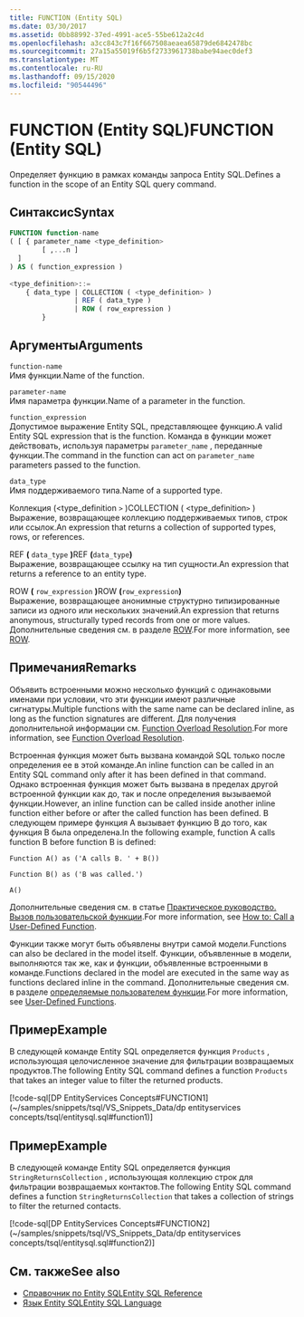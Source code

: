 ```yaml
---
title: FUNCTION (Entity SQL)
ms.date: 03/30/2017
ms.assetid: 0bb88992-37ed-4991-ace5-55be612a2c4d
ms.openlocfilehash: a3cc843c7f16f667508aeaea65879de6842478bc
ms.sourcegitcommit: 27a15a55019f6b5f2733961738babe94aec0def3
ms.translationtype: MT
ms.contentlocale: ru-RU
ms.lasthandoff: 09/15/2020
ms.locfileid: "90544496"
---
```

# <a name="function-entity-sql"></a><span data-ttu-id="48981-102">FUNCTION (Entity SQL)</span><span class="sxs-lookup"><span data-stu-id="48981-102">FUNCTION (Entity SQL)</span></span>
<span data-ttu-id="48981-103">Определяет функцию в рамках команды запроса Entity SQL.</span><span class="sxs-lookup"><span data-stu-id="48981-103">Defines a function in the scope of an Entity SQL query command.</span></span>  
  
## <a name="syntax"></a><span data-ttu-id="48981-104">Синтаксис</span><span class="sxs-lookup"><span data-stu-id="48981-104">Syntax</span></span>  
  
```sql  
FUNCTION function-name  
( [ { parameter_name <type_definition>
        [ ,...n ]  
  ]  
) AS ( function_expression )
  
<type_definition>::=  
    { data_type | COLLECTION ( <type_definition> )
                | REF ( data_type )
                | ROW ( row_expression )
        }
```  
  
## <a name="arguments"></a><span data-ttu-id="48981-105">Аргументы</span><span class="sxs-lookup"><span data-stu-id="48981-105">Arguments</span></span>  
 `function-name`  
 <span data-ttu-id="48981-106">Имя функции.</span><span class="sxs-lookup"><span data-stu-id="48981-106">Name of the function.</span></span>  
  
 `parameter-name`  
 <span data-ttu-id="48981-107">Имя параметра функции.</span><span class="sxs-lookup"><span data-stu-id="48981-107">Name of a parameter in the function.</span></span>  
  
 `function_expression`  
 <span data-ttu-id="48981-108">Допустимое выражение Entity SQL, представляющее функцию.</span><span class="sxs-lookup"><span data-stu-id="48981-108">A valid Entity SQL expression that is the function.</span></span> <span data-ttu-id="48981-109">Команда в функции может действовать, используя параметры `parameter_name` , переданные функции.</span><span class="sxs-lookup"><span data-stu-id="48981-109">The command in the function can act on `parameter_name` parameters passed to the function.</span></span>  
  
 `data_type`  
 <span data-ttu-id="48981-110">Имя поддерживаемого типа.</span><span class="sxs-lookup"><span data-stu-id="48981-110">Name of a supported type.</span></span>  
  
 <span data-ttu-id="48981-111">Коллекция (<type_definition `>` )</span><span class="sxs-lookup"><span data-stu-id="48981-111">COLLECTION ( <type_definition`>` )</span></span>  
 <span data-ttu-id="48981-112">Выражение, возвращающее коллекцию поддерживаемых типов, строк или ссылок.</span><span class="sxs-lookup"><span data-stu-id="48981-112">An expression that returns a collection of supported types, rows, or references.</span></span>  
  
 <span data-ttu-id="48981-113">REF **(** `data_type` **)**</span><span class="sxs-lookup"><span data-stu-id="48981-113">REF **(**`data_type`**)**</span></span>  
 <span data-ttu-id="48981-114">Выражение, возвращающее ссылку на тип сущности.</span><span class="sxs-lookup"><span data-stu-id="48981-114">An expression that returns a reference to an entity type.</span></span>  
  
 <span data-ttu-id="48981-115">ROW **(** `row_expression` **)**</span><span class="sxs-lookup"><span data-stu-id="48981-115">ROW **(**`row_expression`**)**</span></span>  
 <span data-ttu-id="48981-116">Выражение, возвращающее анонимные структурно типизированные записи из одного или нескольких значений.</span><span class="sxs-lookup"><span data-stu-id="48981-116">An expression that returns anonymous, structurally typed records from one or more values.</span></span> <span data-ttu-id="48981-117">Дополнительные сведения см. в разделе [ROW](row-entity-sql.md).</span><span class="sxs-lookup"><span data-stu-id="48981-117">For more information, see [ROW](row-entity-sql.md).</span></span>  
  
## <a name="remarks"></a><span data-ttu-id="48981-118">Примечания</span><span class="sxs-lookup"><span data-stu-id="48981-118">Remarks</span></span>  
 <span data-ttu-id="48981-119">Объявить встроенными можно несколько функций с одинаковыми именами при условии, что эти функции имеют различные сигнатуры.</span><span class="sxs-lookup"><span data-stu-id="48981-119">Multiple functions with the same name can be declared inline, as long as the function signatures are different.</span></span> <span data-ttu-id="48981-120">Для получения дополнительной информации см. [Function Overload Resolution](function-overload-resolution-entity-sql.md).</span><span class="sxs-lookup"><span data-stu-id="48981-120">For more information, see [Function Overload Resolution](function-overload-resolution-entity-sql.md).</span></span>  
  
 <span data-ttu-id="48981-121">Встроенная функция может быть вызвана командой SQL только после определения ее в этой команде.</span><span class="sxs-lookup"><span data-stu-id="48981-121">An inline function can be called in an Entity SQL command only after it has been defined in that command.</span></span> <span data-ttu-id="48981-122">Однако встроенная функция может быть вызвана в пределах другой встроенной функции как до, так и после определения вызываемой функции.</span><span class="sxs-lookup"><span data-stu-id="48981-122">However, an inline function can be called inside another inline function either before or after the called function has been defined.</span></span> <span data-ttu-id="48981-123">В следующем примере функция A вызывает функцию B до того, как функция B была определена.</span><span class="sxs-lookup"><span data-stu-id="48981-123">In the following example, function A calls function B before function B is defined:</span></span>  
  
 `Function A() as ('A calls B. ' + B())`  
  
 `Function B() as ('B was called.')`  
  
 `A()`  
  
 <span data-ttu-id="48981-124">Дополнительные сведения см. в статье [Практическое руководство. Вызов пользовательской функции](/previous-versions/dotnet/netframework-4.0/dd490951(v=vs.100)).</span><span class="sxs-lookup"><span data-stu-id="48981-124">For more information, see [How to: Call a User-Defined Function](/previous-versions/dotnet/netframework-4.0/dd490951(v=vs.100)).</span></span>  
  
 <span data-ttu-id="48981-125">Функции также могут быть объявлены внутри самой модели.</span><span class="sxs-lookup"><span data-stu-id="48981-125">Functions can also be declared in the model itself.</span></span> <span data-ttu-id="48981-126">Функции, объявленные в модели, выполняются так же, как и функции, объявленные встроенными в команде.</span><span class="sxs-lookup"><span data-stu-id="48981-126">Functions declared in the model are executed in the same way as functions declared inline in the command.</span></span> <span data-ttu-id="48981-127">Дополнительные сведения см. в разделе [определяемые пользователем функции](user-defined-functions-entity-sql.md).</span><span class="sxs-lookup"><span data-stu-id="48981-127">For more information, see [User-Defined Functions](user-defined-functions-entity-sql.md).</span></span>  
  
## <a name="example"></a><span data-ttu-id="48981-128">Пример</span><span class="sxs-lookup"><span data-stu-id="48981-128">Example</span></span>  
 <span data-ttu-id="48981-129">В следующей команде Entity SQL определяется функция `Products` , использующая целочисленное значение для фильтрации возвращаемых продуктов.</span><span class="sxs-lookup"><span data-stu-id="48981-129">The following Entity SQL command defines a function `Products` that takes an integer value to filter the returned products.</span></span>  
  
 [!code-sql[DP EntityServices Concepts#FUNCTION1](~/samples/snippets/tsql/VS_Snippets_Data/dp entityservices concepts/tsql/entitysql.sql#function1)]  
  
## <a name="example"></a><span data-ttu-id="48981-130">Пример</span><span class="sxs-lookup"><span data-stu-id="48981-130">Example</span></span>  
 <span data-ttu-id="48981-131">В следующей команде Entity SQL определяется функция `StringReturnsCollection` , использующая коллекцию строк для фильтрации возвращаемых контактов.</span><span class="sxs-lookup"><span data-stu-id="48981-131">The following Entity SQL command defines a function `StringReturnsCollection` that takes a collection of strings to filter the returned contacts.</span></span>  
  
 [!code-sql[DP EntityServices Concepts#FUNCTION2](~/samples/snippets/tsql/VS_Snippets_Data/dp entityservices concepts/tsql/entitysql.sql#function2)]  
  
## <a name="see-also"></a><span data-ttu-id="48981-132">См. также</span><span class="sxs-lookup"><span data-stu-id="48981-132">See also</span></span>

- [<span data-ttu-id="48981-133">Справочник по Entity SQL</span><span class="sxs-lookup"><span data-stu-id="48981-133">Entity SQL Reference</span></span>](entity-sql-reference.md)
- [<span data-ttu-id="48981-134">Язык Entity SQL</span><span class="sxs-lookup"><span data-stu-id="48981-134">Entity SQL Language</span></span>](entity-sql-language.md)
